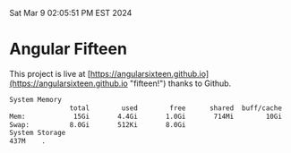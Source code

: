 Sat Mar  9 02:05:51 PM EST 2024

# Angular Fifteen


This project is live at [https://angularsixteen.github.io](https://angularsixteen.github.io "fifteen!") thanks to Github.

```bash
System Memory
               total        used        free      shared  buff/cache   available
Mem:            15Gi       4.4Gi       1.0Gi       714Mi        10Gi        10Gi
Swap:          8.0Gi       512Ki       8.0Gi
System Storage
437M	.
```
